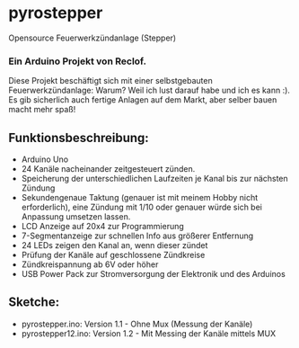 # pyrostepper
Opensource Feuerwerkzündanlage (Stepper)

### Ein Arduino Projekt von Reclof.

Diese Projekt beschäftigt sich mit einer selbstgebauten Feuerwerkzündanlage:
Warum? Weil ich lust darauf habe und ich es kann :). Es gib sicherlich auch fertige Anlagen auf dem Markt, aber selber bauen macht mehr spaß!

## Funktionsbeschreibung:

- Arduino Uno 
- 24 Kanäle nacheinander zeitgesteuert zünden.
- Speicherung der unterschiedlichen Laufzeiten je Kanal bis zur nächsten Zündung
- Sekundengenaue Taktung (genauer ist mit meinem Hobby nicht erforderlich), eine Zündung mit 1/10 oder genauer würde sich bei Anpassung umsetzen lassen.
- LCD Anzeige auf 20x4 zur Programmierung
- 7-Segmentanzeige zur schnellen Info aus größerer Entfernung
- 24 LEDs zeigen den Kanal an, wenn dieser zündet
- Prüfung der Kanäle auf geschlossene Zündkreise
- Zündkreispannung ab 6V oder höher
- USB Power Pack zur Stromversorgung der Elektronik und des Arduinos

## Sketche:

- pyrostepper.ino: Version 1.1 - Ohne Mux (Messung der Kanäle)
- pyrostepper12.ino: Version 1.2 - Mit Messing der Kanäle mittels MUX
